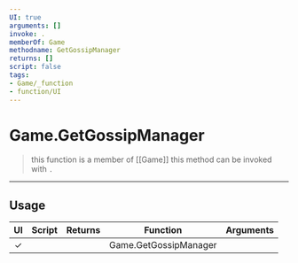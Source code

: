 ```yaml
---
UI: true
arguments: []
invoke: .
memberOf: Game
methodname: GetGossipManager
returns: []
script: false
tags:
- Game/_function
- function/UI
---
```

# Game.GetGossipManager
> this function is a member of [[Game]]
> this method can be invoked with `.`
-----
## Usage
|  UI | Script | Returns | Function | Arguments |
|:---:|:------:|-------:|:--------:|:---------|
|✓| ||Game.GetGossipManager||
